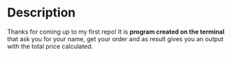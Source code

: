 # Description

Thanks for coming up to my first repo! It is **program created on the terminal** that ask you for your name, get your order and as result gives you an output with the total price calculated.

